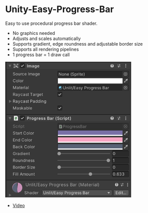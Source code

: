 # Unity-Easy-Progress-Bar

Easy to use procedural progress bar shader.

- No graphics needed
- Adjusts and scales automatically
- Supports gradient, edge roundness and adjustable border size
- Supports all rendering pipelines
- 1 progress bar = 1 draw call

<img src="Images/epb_editor.PNG" width = "400">

* [Video](https://drive.google.com/file/d/1DgCD72ZsK51jtRe2RFqxR1wCM5CaHYsJ/view?usp=sharing)
